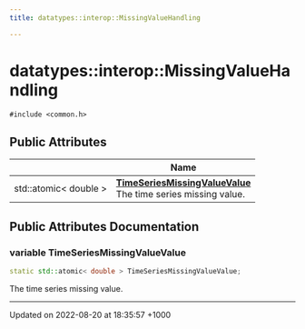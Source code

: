 ```yaml
---
title: datatypes::interop::MissingValueHandling

---
```


# datatypes::interop::MissingValueHandling






`#include <common.h>`

## Public Attributes

|                | Name           |
| -------------- | -------------- |
| std::atomic< double > | **[TimeSeriesMissingValueValue](/cpp/Classes/classdatatypes_1_1interop_1_1MissingValueHandling/#variable-timeseriesmissingvaluevalue)** <br>The time series missing value.  |

## Public Attributes Documentation

### variable TimeSeriesMissingValueValue

```cpp
static std::atomic< double > TimeSeriesMissingValueValue;
```

The time series missing value. 

-------------------------------

Updated on 2022-08-20 at 18:35:57 +1000